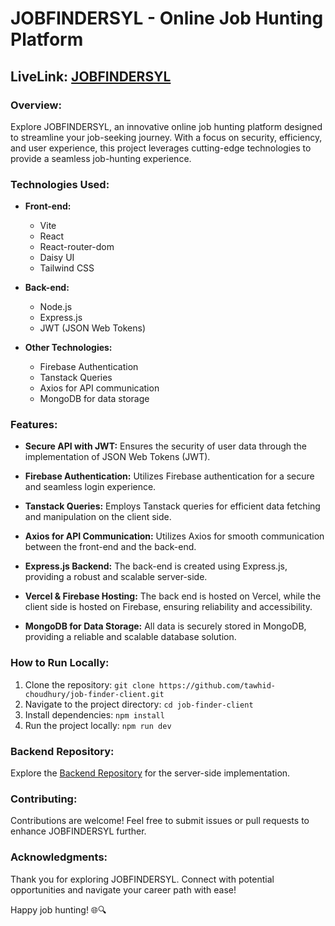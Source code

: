 # JOBFINDERSYL - Online Job Hunting Platform

## LiveLink: [JOBFINDERSYL](https://jobfindersyl.web.app/)

### Overview:

Explore JOBFINDERSYL, an innovative online job hunting platform designed to streamline your job-seeking journey. With a focus on security, efficiency, and user experience, this project leverages cutting-edge technologies to provide a seamless job-hunting experience.

### Technologies Used:

- **Front-end:**
  - Vite
  - React
  - React-router-dom
  - Daisy UI
  - Tailwind CSS

- **Back-end:**
  - Node.js
  - Express.js
  - JWT (JSON Web Tokens)

- **Other Technologies:**
  - Firebase Authentication
  - Tanstack Queries
  - Axios for API communication
  - MongoDB for data storage

### Features:

- **Secure API with JWT:** Ensures the security of user data through the implementation of JSON Web Tokens (JWT).

- **Firebase Authentication:** Utilizes Firebase authentication for a secure and seamless login experience.

- **Tanstack Queries:** Employs Tanstack queries for efficient data fetching and manipulation on the client side.

- **Axios for API Communication:** Utilizes Axios for smooth communication between the front-end and the back-end.

- **Express.js Backend:** The back-end is created using Express.js, providing a robust and scalable server-side.

- **Vercel & Firebase Hosting:** The back end is hosted on Vercel, while the client side is hosted on Firebase, ensuring reliability and accessibility.

- **MongoDB for Data Storage:** All data is securely stored in MongoDB, providing a reliable and scalable database solution.

### How to Run Locally:

1. Clone the repository: `git clone https://github.com/tawhid-choudhury/job-finder-client.git`
2. Navigate to the project directory: `cd job-finder-client`
3. Install dependencies: `npm install`
4. Run the project locally: `npm run dev`

### Backend Repository:

Explore the [Backend Repository](https://github.com/tawhid-choudhury/job-finder-server) for the server-side implementation.

### Contributing:

Contributions are welcome! Feel free to submit issues or pull requests to enhance JOBFINDERSYL further.

### Acknowledgments:

Thank you for exploring JOBFINDERSYL. Connect with potential opportunities and navigate your career path with ease!

Happy job hunting! 🌐🔍
